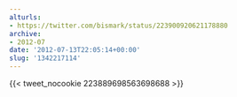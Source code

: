 ```yaml
---
alturls:
- https://twitter.com/bismark/status/223900920621178880
archive:
- 2012-07
date: '2012-07-13T22:05:14+00:00'
slug: '1342217114'
---
```


{{< tweet_nocookie 223889698563698688 >}}
